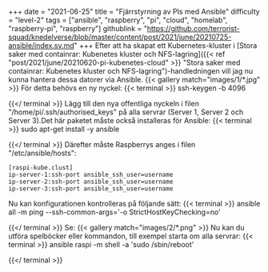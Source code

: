+++
date = "2021-06-25"
title = "Fjärrstyrning av PIs med Ansible"
difficulty = "level-2"
tags = ["ansible", "raspberry", "pi", "cloud", "homelab", "raspberry-pi", "raspberry"]
githublink = "https://github.com/terrorist-squad/knedelverse/blob/master/content/post/2021/june/20210725-ansible/index.sv.md"
+++
Efter att ha skapat ett Kubernetes-kluster i [Stora saker med containrar: Kubenetes kluster och NFS-lagring]({{< ref "post/2021/june/20210620-pi-kubenetes-cloud" >}} "Stora saker med containrar: Kubenetes kluster och NFS-lagring")-handledningen vill jag nu kunna hantera dessa datorer via Ansible.
{{< gallery match="images/1/*.jpg" >}}
För detta behövs en ny nyckel:
{{< terminal >}}
ssh-keygen -b 4096

{{</ terminal >}}
Lägg till den nya offentliga nyckeln i filen "/home/pi/.ssh/authorised_keys" på alla servrar (Server 1, Server 2 och Server 3).Det här paketet måste också installeras för Ansible:
{{< terminal >}}
sudo apt-get install -y ansible

{{</ terminal >}}
Därefter måste Raspberrys anges i filen "/etc/ansible/hosts":
```
[raspi-kube.clust]
ip-server-1:ssh-port ansible_ssh_user=username 
ip-server-2:ssh-port ansible_ssh_user=username 
ip-server-3:ssh-port ansible_ssh_user=username 

```
Nu kan konfigurationen kontrolleras på följande sätt:
{{< terminal >}}
ansible all -m ping --ssh-common-args='-o StrictHostKeyChecking=no'

{{</ terminal >}}
Se:
{{< gallery match="images/2/*.png" >}}
Nu kan du utföra spelböcker eller kommandon, till exempel starta om alla servrar:
{{< terminal >}}
ansible raspi -m shell -a 'sudo /sbin/reboot'

{{</ terminal >}}
